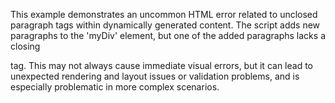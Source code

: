 This example demonstrates an uncommon HTML error related to unclosed paragraph tags within dynamically generated content.  The script adds new paragraphs to the 'myDiv' element, but one of the added paragraphs lacks a closing </p> tag.  This may not always cause immediate visual errors, but it can lead to unexpected rendering and layout issues or validation problems, and is especially problematic in more complex scenarios.
